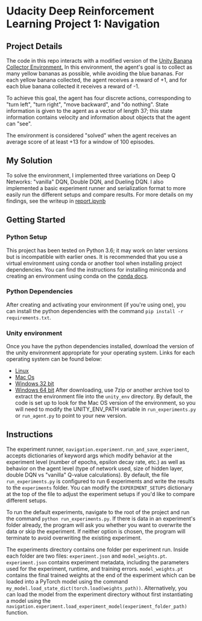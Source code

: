 # Udacity Deep Reinforcement Learning Project 1: Navigation

## Project Details
The code in this repo interacts with a modified version of the [Unity Banana Collector Environment.](https://github.com/Unity-Technologies/ml-agents/blob/master/docs/Learning-Environment-Examples.md#banana-collector)
In this environment, the agent's goal is to collect as many yellow bananas as possible, while avoiding the blue bananas.
For each yellow banana collected, the agent receives a reward of +1, and for each blue banana collected it receives
a reward of -1.

To achieve this goal, the agent has four discrete actions, corresponding to "turn left", "turn right", "move backward", 
and "do nothing".  State information is given to the agent as a vector of length 37; this state information contains
velocity and information about objects that the agent can "see".

The environment is considered "solved" when the agent receives an average score of at least +13 for a window of
100 episodes.

## My Solution
To solve the environment, I implemented three variations on Deep Q Networks: "vanilla" DQN, Double DQN, and Dueling DQN.
I also implemented a basic experiment runner and serialization format to more easily run the different setups and
compare results.  For more details on my findings, see the writeup in [report.ipynb](report.ipynb)

## Getting Started

### Python Setup
This project has been tested on Python 3.6; it may work on later versions but is incompatible with earlier ones.
It is recommended that you use a virtual environment using conda or another tool when installing project dependencies.
You can find the instructions for installing miniconda and creating an environment using conda on the
[conda docs](https://docs.conda.io/en/latest/miniconda.html).

### Python Dependencies
After creating and activating your environment (if you're using one), you can install the python dependencies with
the command `pip install -r requirements.txt`.


### Unity environment
Once you have the python dependencies installed, download the version of the unity environment appropriate for
your operating system.  Links for each operating system can be found below:

* [Linux](https://s3-us-west-1.amazonaws.com/udacity-drlnd/P1/Banana/Banana_Linux.zip)
* [Mac Os](https://s3-us-west-1.amazonaws.com/udacity-drlnd/P1/Banana/Banana.app.zip)
* [Windows 32 bit](https://s3-us-west-1.amazonaws.com/udacity-drlnd/P1/Banana/Banana_Windows_x86.zip)
* [Windows 64 bit](https://s3-us-west-1.amazonaws.com/udacity-drlnd/P1/Banana/Banana_Windows_x86_64.zip)
After downloading, use 7zip or another archive tool to extract the environment file into the `unity_env` directory.
By default, the code is set up to look for the Mac OS version of the environment, so you will need to modify the
UNITY_ENV_PATH variable in `run_experiments.py` or `run_agent.py` to point to your new version.

## Instructions
The experiment runner, `navigation.experiment.run_and_save_experiment`, accepts dictionaries of keyword args which
modify behavior at the experiment level (number of epochs, epsilon decay rate, etc.) as well as behavior on the agent
level (type of network used, size of hidden layer, double DQN vs "vanilla" Q-value calculations).  By default, the file
`run_experiments.py` is configured to run 6 experiments and write the results to the `experiments` folder.  You can modify
the `EXPERIMENT_SETUPS` dictionary at the top of the file to adjust the experiment setups if you'd like to compare
different setups.  

To run the default experiments, navigate to the root of the project and run the command `python run_experiments.py`.
If there is data in an experiment's folder already, the program will ask you whether you want to overwrite the data or
skip the experiment.  If neither option is chosen, the program will terminate to avoid overwriting the existing
experiment.

The experiments directory contains one folder per experiment run.  Inside each folder are two files: `experiment.json`
and `model_weights.pt`.  `experiment.json` contains experiment metadata, including the parameters used for the experiment,
runtime, and training errors.  `model_weights.pt` contains the final trained weights at the end of the experiment which
can be loaded into a PyTorch model using the command `my_model.load_state_dict(torch.load(weights_path))`.  Alternatively,
you can load the model from the experiment directory without first instantiating a model using the 
`navigation.experiment.load_experiment_model(experiment_folder_path)` function.
